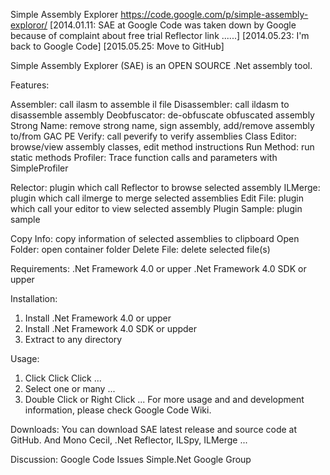 Simple Assembly Explorer
https://code.google.com/p/simple-assembly-exploror/
[2014.01.11: SAE at Google Code was taken down by Google because of complaint about free trial Reflector link ......]
[2014.05.23: I'm back to Google Code]
[2015.05.25: Move to GitHub]

 
Simple Assembly Explorer (SAE) is an OPEN SOURCE .Net assembly tool.

Features:

Assembler: call ilasm to assemble il file
Disassembler: call ildasm to disassemble assembly
Deobfuscator: de-obfuscate obfuscated assembly
Strong Name: remove strong name, sign assembly, add/remove assembly to/from GAC
PE Verify: call peverify to verify assemblies
Class Editor: browse/view assembly classes, edit method instructions
Run Method: run static methods
Profiler: Trace function calls and parameters with SimpleProfiler

Relector: plugin which call Reflector to browse selected assembly
ILMerge: plugin which call ilmerge to merge selected assemblies
Edit File: plugin which call your editor to view selected assembly
Plugin Sample: plugin sample

Copy Info: copy information of selected assemblies to clipboard
Open Folder: open container folder
Delete File: delete selected file(s)
 

Requirements: 
.Net Framework 4.0 or upper
.Net Framework 4.0 SDK or upper

Installation:
1. Install .Net Framework 4.0 or upper
2. Install .Net Framework 4.0 SDK or uppder
3. Extract to any directory

Usage:
1. Click Click Click ...
2. Select one or many ...
3. Double Click or Right Click ...
For more usage and and development information, please check Google Code Wiki.

Downloads:
You can download SAE latest release and source code at GitHub.
And Mono Cecil, .Net Reflector, ILSpy, ILMerge ...

Discussion:
Google Code Issues
Simple.Net Google Group
